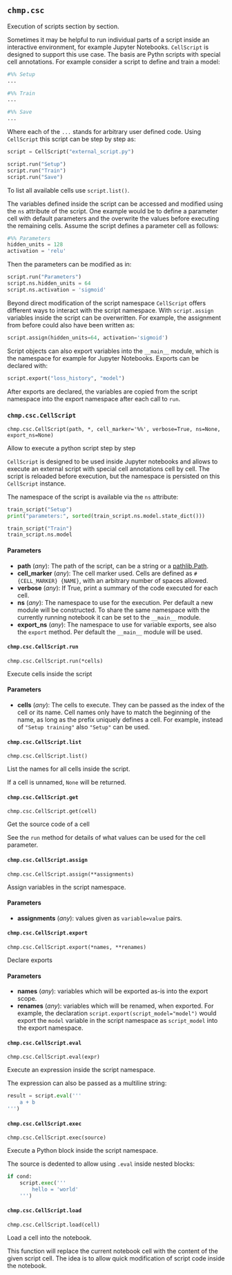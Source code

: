 ## `chmp.csc`

Execution of scripts section by section.

Sometimes it may be helpful to run individual parts of a script inside an
interactive environment, for example Jupyter Notebooks. `CellScript` is
designed to support this use case. The basis are Pythn scripts with special cell
annotations. For example consider a script to define and train a model:

```python
#%% Setup
...

#%% Train
...

#%% Save
...
```

Where each of the `...` stands for arbitrary user defined code. Using
`CellScript` this script can be step by step as:

```python
script = CellScript("external_script.py")

script.run("Setup")
script.run("Train")
script.run("Save")
```

To list all available cells use `script.list()`.

The variables defined inside the script can be accessed and modified using the
`ns` attribute of the script. One example would be to define a parameter cell
with default parameters and the overwrite the values before executing the
remaining cells. Assume the script defines a parameter cell as follows:

```python
#%% Parameters
hidden_units = 128
activation = 'relu'
```

Then the parameters can be modified as in:

```python
script.run("Parameters")
script.ns.hidden_units = 64
script.ns.activation = 'sigmoid'
```

Beyond direct modification of the script namespace `CellScript` offers
different ways to interact with the script namespace. With
`script.assign` variables inside the script can be overwritten. For example,
the assignment from before could also have been written as:

```python
script.assign(hidden_units=64, activation='sigmoid')
```

Script objects can also export variables into the `__main__` module, which is
the namespace for example for Jupyter Notebooks. Exports can be declared with:

```python
script.export("loss_history", "model")
```

After exports are declared, the variables are copied from the script namespace
into the export namespace after each call to `run`.


### `chmp.csc.CellScript`
`chmp.csc.CellScript(path, *, cell_marker='%%', verbose=True, ns=None, export_ns=None)`

Allow to execute a python script step by step

`CellScript` is designed to be used inside Jupyter notebooks and allows to
execute an external script with special cell annotations cell by cell. The
script is reloaded before execution, but the namespace is persisted on this
`CellScript` instance.

The namespace of the script is available via the `ns` attribute:

```python
train_script("Setup")
print("parameters:", sorted(train_script.ns.model.state_dict()))

train_script("Train")
train_script.ns.model
```

#### Parameters

* **path** (*any*):
  The path of the script, can be a string or a [pathlib.Path](#pathlibpath).
* **cell_marker** (*any*):
  The cell marker used. Cells are defined as `# {CELL_MARKER} {NAME}`,
  with an arbitrary number of spaces allowed.
* **verbose** (*any*):
  If True, print a summary of the code executed for each cell.
* **ns** (*any*):
  The namespace to use for the execution. Per default a new module will
  be constructed. To share the same namespace with the currently running
  notebook it can be set to the `__main__` module.
* **export_ns** (*any*):
  The namespace to use for variable exports, see also the `export`
  method. Per default the `__main__` module will be used.


#### `chmp.csc.CellScript.run`
`chmp.csc.CellScript.run(*cells)`

Execute cells inside the script

#### Parameters

* **cells** (*any*):
  The cells to execute. They can be passed as the index of the cell
  or its name. Cell names only have to match the beginning of the
  name, as long as the prefix uniquely defines a cell. For example,
  instead of `"Setup training"` also `"Setup"` can be used.


#### `chmp.csc.CellScript.list`
`chmp.csc.CellScript.list()`

List the names for all cells inside the script.

If a cell is unnamed, `None` will be returned.


#### `chmp.csc.CellScript.get`
`chmp.csc.CellScript.get(cell)`

Get the source code of a cell

See the `run` method for details of what values can be used for the
cell parameter.


#### `chmp.csc.CellScript.assign`
`chmp.csc.CellScript.assign(**assignments)`

Assign variables in the script namespace.

#### Parameters

* **assignments** (*any*):
  values given as `variable=value` pairs.


#### `chmp.csc.CellScript.export`
`chmp.csc.CellScript.export(*names, **renames)`

Declare exports

#### Parameters

* **names** (*any*):
  variables which will be exported as-is into the export scope.
* **renames** (*any*):
  variables which will be renamed, when exported. For example, the
  declaration `script.export(script_model="model")` would export
  the `model`  variable in the script namespace as `script_model`
  into the export namespace.


#### `chmp.csc.CellScript.eval`
`chmp.csc.CellScript.eval(expr)`

Execute an expression inside the script namespace.

The expression can also be passed as a multiline string:

```python
result = script.eval('''
    a + b
''')
```


#### `chmp.csc.CellScript.exec`
`chmp.csc.CellScript.exec(source)`

Execute a Python block inside the script namespace.

The source is dedented to  allow using  `.eval` inside nested
blocks:

```python
if cond:
    script.exec('''
        hello = 'world'
    ''')
```


#### `chmp.csc.CellScript.load`
`chmp.csc.CellScript.load(cell)`

Load a cell into the notebook.

This function will replace the current notebook cell with the content
of the given script cell. The idea is to allow quick modification of
script code inside the notebook.

